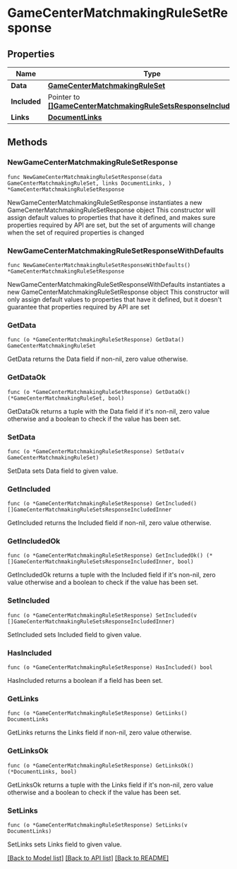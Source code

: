 # GameCenterMatchmakingRuleSetResponse

## Properties

Name | Type | Description | Notes
------------ | ------------- | ------------- | -------------
**Data** | [**GameCenterMatchmakingRuleSet**](GameCenterMatchmakingRuleSet.md) |  | 
**Included** | Pointer to [**[]GameCenterMatchmakingRuleSetsResponseIncludedInner**](GameCenterMatchmakingRuleSetsResponseIncludedInner.md) |  | [optional] 
**Links** | [**DocumentLinks**](DocumentLinks.md) |  | 

## Methods

### NewGameCenterMatchmakingRuleSetResponse

`func NewGameCenterMatchmakingRuleSetResponse(data GameCenterMatchmakingRuleSet, links DocumentLinks, ) *GameCenterMatchmakingRuleSetResponse`

NewGameCenterMatchmakingRuleSetResponse instantiates a new GameCenterMatchmakingRuleSetResponse object
This constructor will assign default values to properties that have it defined,
and makes sure properties required by API are set, but the set of arguments
will change when the set of required properties is changed

### NewGameCenterMatchmakingRuleSetResponseWithDefaults

`func NewGameCenterMatchmakingRuleSetResponseWithDefaults() *GameCenterMatchmakingRuleSetResponse`

NewGameCenterMatchmakingRuleSetResponseWithDefaults instantiates a new GameCenterMatchmakingRuleSetResponse object
This constructor will only assign default values to properties that have it defined,
but it doesn't guarantee that properties required by API are set

### GetData

`func (o *GameCenterMatchmakingRuleSetResponse) GetData() GameCenterMatchmakingRuleSet`

GetData returns the Data field if non-nil, zero value otherwise.

### GetDataOk

`func (o *GameCenterMatchmakingRuleSetResponse) GetDataOk() (*GameCenterMatchmakingRuleSet, bool)`

GetDataOk returns a tuple with the Data field if it's non-nil, zero value otherwise
and a boolean to check if the value has been set.

### SetData

`func (o *GameCenterMatchmakingRuleSetResponse) SetData(v GameCenterMatchmakingRuleSet)`

SetData sets Data field to given value.


### GetIncluded

`func (o *GameCenterMatchmakingRuleSetResponse) GetIncluded() []GameCenterMatchmakingRuleSetsResponseIncludedInner`

GetIncluded returns the Included field if non-nil, zero value otherwise.

### GetIncludedOk

`func (o *GameCenterMatchmakingRuleSetResponse) GetIncludedOk() (*[]GameCenterMatchmakingRuleSetsResponseIncludedInner, bool)`

GetIncludedOk returns a tuple with the Included field if it's non-nil, zero value otherwise
and a boolean to check if the value has been set.

### SetIncluded

`func (o *GameCenterMatchmakingRuleSetResponse) SetIncluded(v []GameCenterMatchmakingRuleSetsResponseIncludedInner)`

SetIncluded sets Included field to given value.

### HasIncluded

`func (o *GameCenterMatchmakingRuleSetResponse) HasIncluded() bool`

HasIncluded returns a boolean if a field has been set.

### GetLinks

`func (o *GameCenterMatchmakingRuleSetResponse) GetLinks() DocumentLinks`

GetLinks returns the Links field if non-nil, zero value otherwise.

### GetLinksOk

`func (o *GameCenterMatchmakingRuleSetResponse) GetLinksOk() (*DocumentLinks, bool)`

GetLinksOk returns a tuple with the Links field if it's non-nil, zero value otherwise
and a boolean to check if the value has been set.

### SetLinks

`func (o *GameCenterMatchmakingRuleSetResponse) SetLinks(v DocumentLinks)`

SetLinks sets Links field to given value.



[[Back to Model list]](../README.md#documentation-for-models) [[Back to API list]](../README.md#documentation-for-api-endpoints) [[Back to README]](../README.md)


